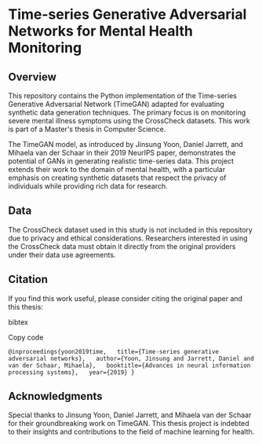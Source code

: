 Time-series Generative Adversarial Networks for Mental Health Monitoring
========================================================================

Overview
--------

This repository contains the Python implementation of the Time-series Generative Adversarial Network (TimeGAN) adapted for evaluating synthetic data generation techniques. The primary focus is on monitoring severe mental illness symptoms using the CrossCheck datasets. This work is part of a Master's thesis in Computer Science.

The TimeGAN model, as introduced by Jinsung Yoon, Daniel Jarrett, and Mihaela van der Schaar in their 2019 NeurIPS paper, demonstrates the potential of GANs in generating realistic time-series data. This project extends their work to the domain of mental health, with a particular emphasis on creating synthetic datasets that respect the privacy of individuals while providing rich data for research.


Data
----

The CrossCheck dataset used in this study is not included in this repository due to privacy and ethical considerations. Researchers interested in using the CrossCheck data must obtain it directly from the original providers under their data use agreements.

Citation
--------

If you find this work useful, please consider citing the original paper and this thesis:

bibtex

Copy code

`@inproceedings{yoon2019time,   title={Time-series generative adversarial networks},   author={Yoon, Jinsung and Jarrett, Daniel and van der Schaar, Mihaela},   booktitle={Advances in neural information processing systems},   year={2019} }`

Acknowledgments
---------------

Special thanks to Jinsung Yoon, Daniel Jarrett, and Mihaela van der Schaar for their groundbreaking work on TimeGAN. This thesis project is indebted to their insights and contributions to the field of machine learning for health.
